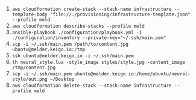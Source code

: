 1) `aws cloudformation create-stack --stack-name infrastructure --template-body "file://./provisioning/infrastructure-template.json" --profile meld`
2) `aws cloudformation describe-stacks --profile meld`
3) `ansible-playbook ./configuration/playbook.yml -i ./configuration/inventory --private-key="~/.ssh/main.pem"`
7) `scp -i ~/.ssh/main.pem /path/to/content.jpg ubuntu@melder.keigo.io:/tmp`
4) `ssh ubuntu@melder.keigo.io -i ~/.ssh/main.pem`
8) `th neural_style.lua -style_image styles/style.jpg -content_image /tmp/content.jpg`
9) `scp -i ~/.ssh/main.pem ubuntu@melder.keigo.io:/home/ubuntu/neural-style/out.png ~/Desktop`
10) `aws cloudformation delete-stack --stack-name infrastructure --profile meld`
